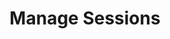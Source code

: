 ---
sidebar_position: 4
title: "Manage Sessions"
sidebar_label: "Manage Sessions"
description: "Control desktop sessions in Alpine Linux platforms - manage user sessions, configure session settings, customize session behavior, and handle session persistence."
keywords:
  - "alpine desktop sessions"
  - "session management"
  - "user sessions"
  - "session configuration"
  - "session control"
tags:
  - alpine
  - desktop-sessions
  - session-management
  - user-sessions
  - configuration
slug: /linux/alpine/configuration/desktop-environment/manage-sessions
---